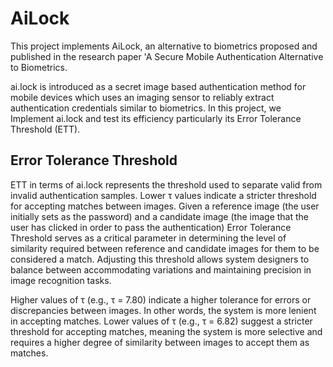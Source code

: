 # AiLock
This project implements AiLock, an alternative to biometrics proposed and published in the research paper 'A Secure Mobile Authentication Alternative to Biometrics.

ai.lock is introduced as a secret image based authentication method for mobile devices which uses an imaging sensor to reliably extract authentication credentials similar to biometrics. In this project, we Implement ai.lock and test its efficiency particularly its Error Tolerance Threshold (ETT).

## Error Tolerance Threshold
ETT in terms of ai.lock represents the threshold used to separate valid from invalid authentication samples. Lower τ values indicate a stricter threshold for accepting matches between images. Given a reference image (the user initially sets as the password) and a candidate image (the image that the user has clicked in order to pass the authentication) Error Tolerance Threshold serves as a critical parameter in determining the level of similarity required between reference and candidate images for them to be considered a match. Adjusting this threshold allows system designers to balance between accommodating variations and maintaining precision in image recognition tasks.

Higher values of τ (e.g., τ = 7.80) indicate a higher tolerance for errors or discrepancies between images. In other words, the system is more lenient in accepting matches.
Lower values of τ (e.g., τ = 6.82) suggest a stricter threshold for accepting matches, meaning the system is more selective and requires a higher degree of similarity between images to accept them as matches.



